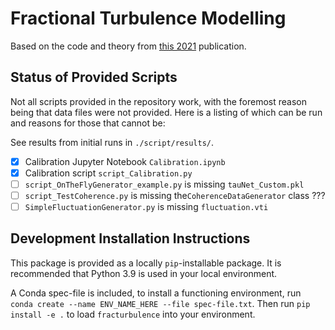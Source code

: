 # Fractional Turbulence Modelling 

Based on the code and theory from [this 2021](https://arxiv.org/pdf/2107.11046.pdf) publication. 

## Status of Provided Scripts 

Not all scripts provided in the repository work, with the foremost reason being that data files were not provided. Here is a listing of which can be run and reasons for those that cannot be: 

See results from initial runs in ``./script/results/``. 

- [x] Calibration Jupyter Notebook ``Calibration.ipynb`` 
- [x] Calibration script ``script_Calibration.py`` 
- [ ] ``script_OnTheFlyGenerator_example.py`` is missing ``tauNet_Custom.pkl``
- [ ] ``script_TestCoherence.py`` is missing the``CoherenceDataGenerator`` class ???
- [ ] ``SimpleFluctuationGenerator.py`` is missing ``fluctuation.vti``

## Development Installation Instructions 

This package is provided as a locally ``pip``-installable package. It is recommended that Python 3.9 is used in your local environment. 

A Conda spec-file is included, to install a functioning environment, run ``conda create --name ENV_NAME_HERE --file spec-file.txt``. Then run ``pip install -e .`` to load ``fracturbulence`` into your environment. 
